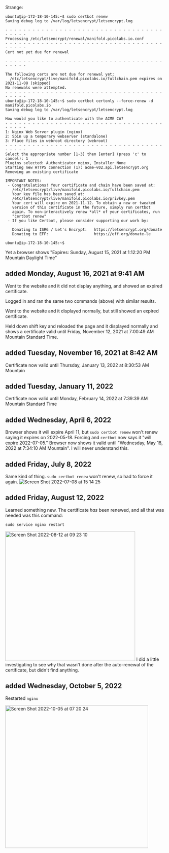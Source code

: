 Strange:

```
ubuntu@ip-172-18-10-145:~$ sudo certbot renew
Saving debug log to /var/log/letsencrypt/letsencrypt.log

- - - - - - - - - - - - - - - - - - - - - - - - - - - - - - - - - - - - - - - -
Processing /etc/letsencrypt/renewal/manifold.picolabs.io.conf
- - - - - - - - - - - - - - - - - - - - - - - - - - - - - - - - - - - - - - - -
Cert not yet due for renewal

- - - - - - - - - - - - - - - - - - - - - - - - - - - - - - - - - - - - - - - -

The following certs are not due for renewal yet:
  /etc/letsencrypt/live/manifold.picolabs.io/fullchain.pem expires on 2021-11-08 (skipped)
No renewals were attempted.
- - - - - - - - - - - - - - - - - - - - - - - - - - - - - - - - - - - - - - - -
ubuntu@ip-172-18-10-145:~$ sudo certbot certonly --force-renew -d manifold.picolabs.io
Saving debug log to /var/log/letsencrypt/letsencrypt.log

How would you like to authenticate with the ACME CA?
- - - - - - - - - - - - - - - - - - - - - - - - - - - - - - - - - - - - - - - -
1: Nginx Web Server plugin (nginx)
2: Spin up a temporary webserver (standalone)
3: Place files in webroot directory (webroot)
- - - - - - - - - - - - - - - - - - - - - - - - - - - - - - - - - - - - - - - -
Select the appropriate number [1-3] then [enter] (press 'c' to cancel): 1
Plugins selected: Authenticator nginx, Installer None
Starting new HTTPS connection (1): acme-v02.api.letsencrypt.org
Renewing an existing certificate

IMPORTANT NOTES:
 - Congratulations! Your certificate and chain have been saved at:
   /etc/letsencrypt/live/manifold.picolabs.io/fullchain.pem
   Your key file has been saved at:
   /etc/letsencrypt/live/manifold.picolabs.io/privkey.pem
   Your cert will expire on 2021-11-12. To obtain a new or tweaked
   version of this certificate in the future, simply run certbot
   again. To non-interactively renew *all* of your certificates, run
   "certbot renew"
 - If you like Certbot, please consider supporting our work by:

   Donating to ISRG / Let's Encrypt:   https://letsencrypt.org/donate
   Donating to EFF:                    https://eff.org/donate-le

ubuntu@ip-172-18-10-145:~$ 
```

Yet a browser shows "Expires: Sunday, August 15, 2021 at 1:12:20 PM Mountain Daylight Time"

## added Monday, August 16, 2021 at 9:41 AM

Went to the website and it did not display anything, and showed an expired certificate.

Logged in and ran the same two commands (above) with similar results.

Went to the website and it displayed normally, but still showed an expired certificate.

Held down shift key and reloaded the page and it displayed normally and shows a certificate valid until 
Friday, November 12, 2021 at 7:00:49 AM Mountain Standard Time.

## added Tuesday, November 16, 2021 at 8:42 AM

Certificate now valid until Thursday, January 13, 2022 at 8:30:53 AM Mountain

## added Tuesday, January 11, 2022

Certificate now valid until Monday, February 14, 2022 at 7:39:39 AM Mountain Standard Time

## added Wednesday, April 6, 2022

Browser shows it will expire April 11, but `sudo certbot renew` won't renew saying it expires on 2022-05-18.
Forcing and `certbot` now says it "will expire 2022-07-05."
Browser now shows it valid until "Wednesday, May 18, 2022 at 7:34:10 AM Mountain".
I will never understand this.

## added Friday, July 8, 2022

Same kind of thing. `sudo certbot renew` won't renew, so had to force it again.
![Screen Shot 2022-07-08 at 15 14 25](https://user-images.githubusercontent.com/19273926/178071379-6f227417-3add-4db5-b81e-56b7b3f58a47.png)

## added Friday, August 12, 2022

Learned something new.
The certificate _has_ been renewed, and all that was needed was this command:
```
sudo service nginx restart
```
<img width="409" alt="Screen Shot 2022-08-12 at 09 23 10" src="https://user-images.githubusercontent.com/19273926/184387616-fae1d746-e670-4beb-8ab0-3bbbca43f88b.png">
I did a little investigating to see why that wasn't done after the auto-renewal of the certificate,
but didn't find anything.

## added Wednesday, October 5, 2022

Restarted `nginx`

<img width="450" alt="Screen Shot 2022-10-05 at 07 20 24" src="https://user-images.githubusercontent.com/19273926/194070656-043fb906-074a-4387-b7b9-3d231739105d.png">
